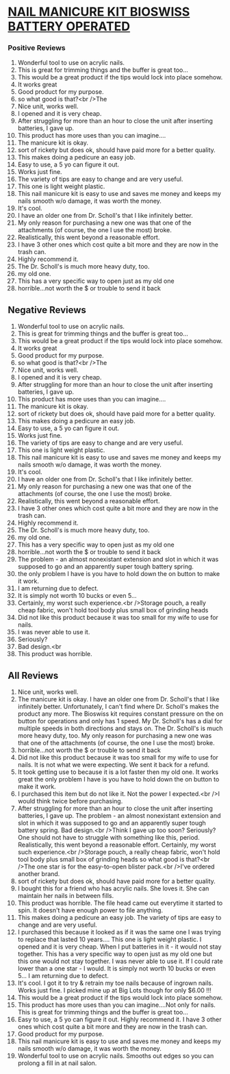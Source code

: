 # [NAIL MANICURE KIT BIOSWISS BATTERY OPERATED](https://products.checkmycream.com/products/NAIL-MANICURE-KIT-BIOSWISS-BATTERY-OPERATED.html)

### Positive Reviews

<ol>
      <li>Wonderful tool to use on acrylic nails.</li>
      <li>This is great for trimming things and the buffer is great too...</li>
      <li>This would be a great product if the tips would lock into place somehow.</li>
      <li>It works great</li>
      <li>Good product for my purpose.</li>
      <li>so what good is that?&lt;br /&gt;The</li>
      <li>Nice unit, works well.</li>
      <li>I opened and it is very cheap.</li>
      <li>After struggling for more than an hour to close the unit after inserting batteries, I gave up.</li>
      <li>This product has more uses than you can imagine....</li>
      <li>The manicure kit is okay.  </li>
      <li>sort of rickety but does ok, should have paid more for a better quality.</li>
      <li>This makes doing a pedicure an easy job.</li>
      <li>Easy to use, a 5 yo can figure it out.</li>
      <li>Works just fine.</li>
      <li>The variety of tips are easy to change and are very useful.</li>
      <li>This one is light weight plastic.</li>
      <li>This nail manicure kit is easy to use and saves me money and keeps my nails smooth w/o damage, it was worth the money.</li>
      <li>It&#x27;s cool.</li>
      <li>I have an older one from Dr. Scholl&#x27;s that I like infinitely better.  </li>
      <li>My only reason for purchasing a new one was that one of the attachments (of course, the one I use the most) broke.</li>
      <li>Realistically, this went beyond a reasonable effort.</li>
      <li>I have 3 other ones which cost quite a bit more and they are now in the trash can.</li>
      <li>Highly recommend it.</li>
      <li>The Dr. Scholl&#x27;s is much more heavy duty, too.  </li>
      <li>my old one.</li>
      <li>This has a very specific way to open just as my old one</li>
      <li>horrible...not worth the $ or trouble to send it back</li>
</ol>


<h2>Negative Reviews</h2>
<ol>
<li> Wonderful tool to use on acrylic nails.</li>
<li> This is great for trimming things and the buffer is great too...</li>
<li> This would be a great product if the tips would lock into place somehow.</li>
<li> It works great</li>
<li> Good product for my purpose.</li>
<li> so what good is that?&lt;br /&gt;The</li>
<li> Nice unit, works well.</li>
<li> I opened and it is very cheap.</li>
<li> After struggling for more than an hour to close the unit after inserting batteries, I gave up.</li>
<li> This product has more uses than you can imagine....</li>
<li> The manicure kit is okay.  </li>
<li> sort of rickety but does ok, should have paid more for a better quality.</li>
<li> This makes doing a pedicure an easy job.</li>
<li> Easy to use, a 5 yo can figure it out.</li>
<li> Works just fine.</li>
<li> The variety of tips are easy to change and are very useful.</li>
<li> This one is light weight plastic.</li>
<li> This nail manicure kit is easy to use and saves me money and keeps my nails smooth w/o damage, it was worth the money.</li>
<li> It&#x27;s cool.</li>
<li> I have an older one from Dr. Scholl&#x27;s that I like infinitely better.  </li>
<li> My only reason for purchasing a new one was that one of the attachments (of course, the one I use the most) broke.</li>
<li> Realistically, this went beyond a reasonable effort.</li>
<li> I have 3 other ones which cost quite a bit more and they are now in the trash can.</li>
<li> Highly recommend it.</li>
<li> The Dr. Scholl&#x27;s is much more heavy duty, too.  </li>
<li> my old one.</li>
<li> This has a very specific way to open just as my old one</li>
<li> horrible...not worth the $ or trouble to send it back</li>
<li> The problem - an almost nonexistant extension and slot in which it was supposed to go and an apparently super tough battery spring.</li>
<li> the only problem I have is you have to hold down the on button to make it work.</li>
<li> I am returning due to defect.</li>
<li> It is simply not worth 10 bucks or even 5...</li>
<li> Certainly, my worst such experience.&lt;br /&gt;Storage pouch, a really cheap fabric, won&#x27;t hold tool body plus small box of grinding heads</li>
<li> Did not like this product because it was too small for my wife to use for nails.</li>
<li> I was never able to use it.  </li>
<li> Seriously?</li>
<li> Bad design.&lt;br</li>
<li> This product was horrible.</li>
</ol>

<h2>All Reviews</h2>

<ol>
    <li> Nice unit, works well.</li>
    <li> The manicure kit is okay.  I have an older one from Dr. Scholl&#x27;s that I like infinitely better.  Unfortunately, I can&#x27;t find where Dr. Scholl&#x27;s makes the product any more.  The Bioswiss kit requires constant pressure on the on button for operations and only has 1 speed.  My Dr. Scholl&#x27;s has a dial for multiple speeds in both directions and stays on.  The Dr. Scholl&#x27;s is much more heavy duty, too.  My only reason for purchasing a new one was that one of the attachments (of course, the one I use the most) broke.</li>
    <li> horrible...not worth the $ or trouble to send it back</li>
    <li> Did not like this product because it was too small for my wife to use for nails. It is not what we were expecting. We sent it back for a refund.</li>
    <li> It took getting use to because it is a lot faster then my old one. It works great the only problem I have is you have to hold down the on button to make it work.</li>
    <li> I purchased this item but do not like it.  Not the power I expected.&lt;br /&gt;I would think twice before purchasing.</li>
    <li> After struggling for more than an hour to close the unit after inserting batteries, I gave up. The problem - an almost nonexistant extension and slot in which it was supposed to go and an apparently super tough battery spring. Bad design.&lt;br /&gt;Think I gave up too soon? Seriously? One should not have to struggle with something like this, period. Realistically, this went beyond a reasonable effort. Certainly, my worst such experience.&lt;br /&gt;Storage pouch, a really cheap fabric, won&#x27;t hold tool body plus small box of grinding heads so what good is that?&lt;br /&gt;The one star is for the easy-to-open blister pack.&lt;br /&gt;I&#x27;ve ordered another brand.</li>
    <li> sort of rickety but does ok, should have paid more for a better quality.</li>
    <li> I bought this for a friend who has acrylic nails. She loves it. She can maintain her nails in between fills.</li>
    <li> This product was horrible. The file head came out everytime it started to spin.  It doesn&#x27;t have enough power to file anything.</li>
    <li> This makes doing a pedicure an easy job. The variety of tips are easy to change and are very useful.</li>
    <li> I purchased this because it looked as if it was the same one I was trying to replace that lasted 10 years.... This one is light weight plastic. I opened and it is very cheap. When I put batteries in it - it would not stay together. This has a very specific way to open just as my old one but this one would not stay together. I was never able to use it.  If I could rate lower than a one star - I would. It is simply not worth 10 bucks or even 5... I am returning due to defect.</li>
    <li> It&#x27;s cool. I got it to try &amp; retrain my toe nails because of ingrown nails. Works just fine. I picked mine up at Big Lots though for only $6.00 !!!</li>
    <li> This would be a great product if the tips would lock into place somehow.</li>
    <li> This product has more uses than you can imagine....Not only for nails.  This is great for trimming things and the buffer is great too...</li>
    <li> Easy to use, a 5 yo can figure it out. Highly recommend it. I have 3 other ones which cost quite a bit more and they are now in the trash can.</li>
    <li> Good product for my purpose.</li>
    <li> This nail manicure kit is easy to use and saves me money and keeps my nails smooth w/o damage, it was worth the money.</li>
    <li> Wonderful tool to use on acrylic nails. Smooths out edges so you can prolong a fill in at nail salon.</li>
</ol>




